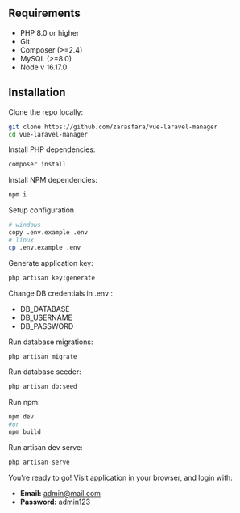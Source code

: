 ## Requirements

* PHP 8.0 or higher
* Git
* Composer (>=2.4)
* MySQL (>=8.0)
* Node v 16.17.0

## Installation

Clone the repo locally:

```sh
git clone https://github.com/zarasfara/vue-laravel-manager
cd vue-laravel-manager
```

Install PHP dependencies:

```sh
composer install
```

Install NPM dependencies:

```sh
npm i
```

Setup configuration
```sh
# windows
copy .env.example .env
# linux
cp .env.example .env
```

Generate application key:

```sh
php artisan key:generate
```

Change DB credentials in .env :

* DB_DATABASE
* DB_USERNAME
* DB_PASSWORD

Run database migrations:

```sh
php artisan migrate
```

Run database seeder:

```sh
php artisan db:seed
```

Run npm:

```sh
npm dev
#or
npm build
```

Run artisan dev serve:

```sh
php artisan serve
```

You're ready to go! Visit application in your browser, and login with:

- **Email:** admin@mail.com
- **Password:** admin123

